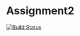 # Assignment2

[![Build Status](https://travis-ci.com/Marcopos98/Assignment2.svg?branch=master)](https://travis-ci.com/Marcopos98/Assignment2)
